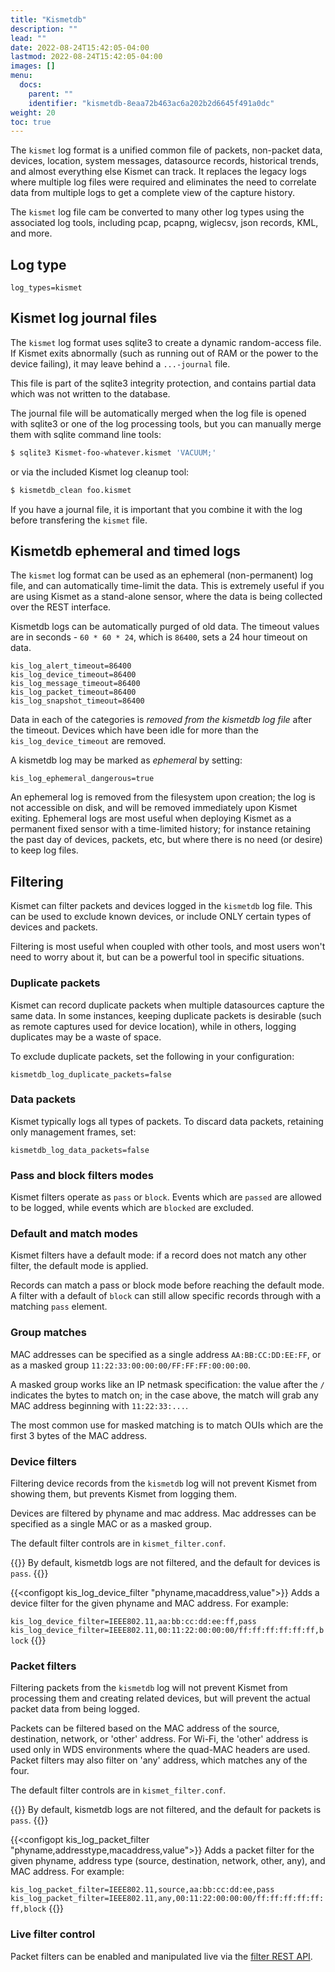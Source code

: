 ```yaml
---
title: "Kismetdb"
description: ""
lead: ""
date: 2022-08-24T15:42:05-04:00
lastmod: 2022-08-24T15:42:05-04:00
images: []
menu:
  docs:
    parent: ""
    identifier: "kismetdb-8eaa72b463ac6a202b2d6645f491a0dc"
weight: 20
toc: true
---
```


The `kismet` log format is a unified common file of packets, non-packet data, devices, location, system messages, datasource records, historical trends, and almost everything else Kismet can track.  It replaces the legacy logs where multiple log files were required and eliminates the need to correlate data from multiple logs to get a complete view of the capture history.

The `kismet` log file cam be converted to many other log types using the associated log tools, including pcap, pcapng, wiglecsv, json records, KML, and more.

## Log type

```
log_types=kismet
```

## Kismet log journal files

The `kismet` log format uses sqlite3 to create a dynamic random-access file.  If Kismet exits abnormally (such as running out of RAM or the power to the device failing), it may leave behind a `...-journal` file.  

This file is part of the sqlite3 integrity protection, and contains partial data which was not written to the database.

The journal file will be automatically merged when the log file is opened with sqlite3 or one of the log processing tools, but you can manually merge them with sqlite command line tools:

```bash
$ sqlite3 Kismet-foo-whatever.kismet 'VACUUM;'
```

or via the included Kismet log cleanup tool:

```bash
$ kismetdb_clean foo.kismet
```

If you have a journal file, it is important that you combine it with the log before transfering the `kismet` file.

## Kismetdb ephemeral and timed logs

The `kismet` log format can be used as an ephemeral (non-permanent) log file, and can automatically time-limit the data.  This is extremely useful if you are using Kismet as a stand-alone sensor, where the data is being collected over the REST interface.

Kismetdb logs can be automatically purged of old data.  The timeout values are in seconds - `60 * 60 * 24`, which is `86400`, sets a 24 hour timeout on data.

```
kis_log_alert_timeout=86400
kis_log_device_timeout=86400
kis_log_message_timeout=86400
kis_log_packet_timeout=86400
kis_log_snapshot_timeout=86400
```

Data in each of the categories is *removed from the kismetdb log file* after the timeout.  Devices which have been idle for more than the `kis_log_device_timeout` are removed.

A kismetdb log may be marked as *ephemeral* by setting:

```
kis_log_ephemeral_dangerous=true
```

An ephemeral log is removed from the filesystem upon creation; the log is not accessible on disk, and will be removed immediately upon Kismet exiting.  Ephemeral logs are most useful when deploying Kismet as a permanent fixed sensor with a time-limited history; for instance retaining the past day of devices, packets, etc, but where there is no need (or desire) to keep log files.

## Filtering

Kismet can filter packets and devices logged in the `kismetdb` log file.  This can be used to exclude known devices, or include ONLY certain types of devices and packets.

Filtering is most useful when coupled with other tools, and most users won't need to worry about it, but can be a powerful tool in specific situations.

### Duplicate packets

Kismet can record duplicate packets when multiple datasources capture the same data.  In some instances, keeping duplicate packets is desirable (such as remote captures used for device location), while in others, logging duplicates may be a waste of space.

To exclude duplicate packets, set the following in your configuration: 

```
kismetdb_log_duplicate_packets=false
```

### Data packets

Kismet typically logs all types of packets.  To discard data packets, retaining only management frames, set:

```
kismetdb_log_data_packets=false
```

### Pass and block filters modes

Kismet filters operate as `pass` or `block`.  Events which are `passed` are allowed to be logged, while events which are `blocked` are excluded.

### Default and match modes

Kismet filters have a default mode:  if a record does not match any other filter, the default mode is applied.

Records can match a pass or block mode before reaching the default mode.  A filter with a default of `block` can still allow specific records through with a matching `pass` element.

### Group matches

MAC addresses can be specified as a single address `AA:BB:CC:DD:EE:FF`, or as a masked group `11:22:33:00:00:00/FF:FF:FF:00:00:00`.  

A masked group works like an IP netmask specification:  the value after the `/` indicates the bytes to match on; in the case above, the match will grab any MAC address beginning with `11:22:33:...`. 

The most common use for masked matching is to match OUIs which are the first 3 bytes of the MAC address.

### Device filters

Filtering device records from the `kismetdb` log will not prevent Kismet from showing them, but prevents Kismet from logging them.

Devices are filtered by phyname and mac address.  Mac addresses can be specified as a single MAC or as a masked group.

The default filter controls are in `kismet_filter.conf`.

{{<configopt kis_log_device_filter_default pass block>}}
By default, kismetdb logs are not filtered, and the default for devices is `pass`.
{{</configopt>}}


{{<configopt kis_log_device_filter "phyname,macaddress,value">}}
Adds a device filter for the given phyname and MAC address.  For example:

`kis_log_device_filter=IEEE802.11,aa:bb:cc:dd:ee:ff,pass`
`kis_log_device_filter=IEEE802.11,00:11:22:00:00:00/ff:ff:ff:ff:ff:ff,block`
{{</configopt>}}

### Packet filters

Filtering packets from the `kismetdb` log will not prevent Kismet from processing them and creating related devices, but will prevent the actual packet data from being logged.

Packets can be filtered based on the MAC address of the source, destination, network, or 'other' address.  For Wi-Fi, the 'other' address is used only in WDS environments where the quad-MAC headers are used.  Packet filters may also filter on 'any' address, which matches any of the four.

The default filter controls are in `kismet_filter.conf`.

{{<configopt kis_log_packet_filter_default pass block>}}
By default, kismetdb logs are not filtered, and the default for packets is `pass`.
{{</configopt>}}


{{<configopt kis_log_packet_filter "phyname,addresstype,macaddress,value">}}
Adds a packet filter for the given phyname, address type (source, destination, network, other, any), and MAC address.  For example:

`kis_log_packet_filter=IEEE802.11,source,aa:bb:cc:dd:ee,pass`
`kis_log_packet_filter=IEEE802.11,any,00:11:22:00:00:00/ff:ff:ff:ff:ff:ff,block`
{{</configopt>}}

### Live filter control

Packet filters can be enabled and manipulated live via the [filter REST API](/docs/api/packet_filter/).

